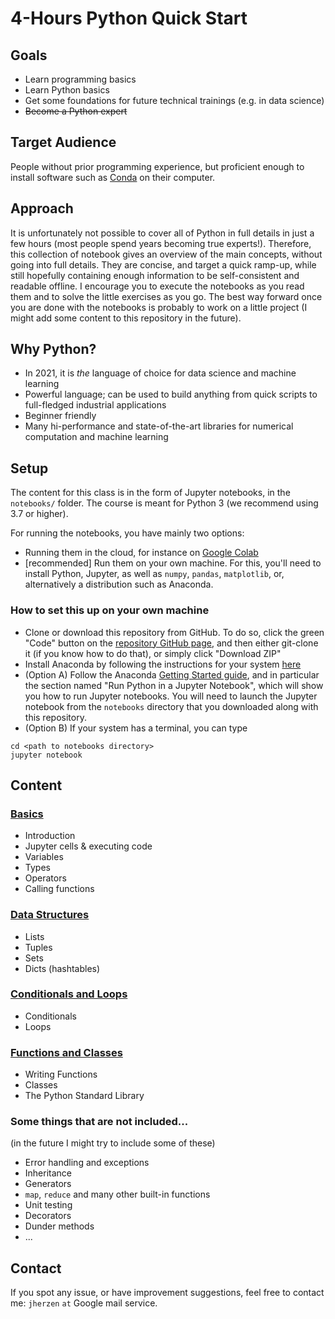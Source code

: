 # 4-Hours Python Quick Start

## Goals
* Learn programming basics
* Learn Python basics
* Get some foundations for future technical trainings (e.g. in data science)
* ~~Become a Python expert~~

## Target Audience
People without prior programming experience, but proficient
enough to install software such as [Conda](https://docs.conda.io/) on their computer.

## Approach
It is unfortunately not possible to cover all of Python
in full details in just a few hours (most people spend
years becoming true experts!). Therefore, this collection 
of notebook gives an overview of the main concepts, without
going into full details. They are concise, and target a quick
ramp-up, while still hopefully containing enough information 
to be self-consistent and readable offline.
I encourage you to execute the notebooks as you read them and
to solve the little exercises as you go.
The best way forward once you are done with the notebooks
is probably to work on a little project (I might add some 
content to this repository in the future).

## Why Python?
* In 2021, it is *the* language of choice for data science and machine learning
* Powerful language; can be used to build anything from quick scripts to 
full-fledged industrial applications
* Beginner friendly
* Many hi-performance and state-of-the-art libraries for numerical computation 
and machine learning

## Setup
The content for this class is in the form of Jupyter notebooks, 
in the `notebooks/` folder. The course is meant for Python 3 
(we recommend using 3.7 or higher).

For running the notebooks, you have mainly two options:
* Running them in the cloud, for instance on [Google Colab](https://research.google.com/colaboratory/)
* [recommended] Run them on your own machine. For this, you'll need to install Python, Jupyter, 
as well as `numpy`, `pandas`, `matplotlib`, or, alternatively a distribution such as
Anaconda.

### How to set this up on your own machine
* Clone or download this repository from GitHub. To do so, click the green "Code"
button on the [repository GitHub page](https://github.com/hrzn/4hours-python-intro), 
and then either git-clone it (if you know how to do that), or simply click "Download ZIP"
* Install Anaconda by following the instructions for your 
system [here](https://docs.conda.io/projects/conda/en/latest/user-guide/install/)
* (Option A) Follow the Anaconda 
[Getting Started guide](https://docs.anaconda.com/anaconda/user-guide/getting-started/),
and in particular the section named "Run Python in a Jupyter Notebook", which will show
you how to run Jupyter notebooks. You will need to launch the Jupyter notebook from
the `notebooks` directory that you downloaded along with this repository.
* (Option B) If your system has a terminal, you can type
```
cd <path to notebooks directory>
jupyter notebook
```

## Content
### [Basics](https://github.com/hrzn/4hours-python-intro/blob/master/notebooks/01_basics.ipynb)
* Introduction
* Jupyter cells & executing code
* Variables
* Types
* Operators
* Calling functions

### [Data Structures](https://github.com/hrzn/4hours-python-intro/blob/master/notebooks/02_data_structures.ipynb)
* Lists
* Tuples
* Sets
* Dicts (hashtables)
  
### [Conditionals and Loops](https://github.com/hrzn/4hours-python-intro/blob/master/notebooks/03_conditionals_and_loops.ipynb)
* Conditionals
* Loops

### [Functions and Classes](https://github.com/hrzn/4hours-python-intro/blob/master/notebooks/04_functions_and_classes.ipynb)
* Writing Functions
* Classes
* The Python Standard Library

### Some things that are not included...
(in the future I might try to include some of these)

* Error handling and exceptions
* Inheritance
* Generators
* `map`, `reduce` and many other built-in functions
* Unit testing
* Decorators
* Dunder methods
* ...


## Contact
If you spot any issue, or have improvement suggestions, feel free to contact me:
`jherzen` `at` Google mail service.

